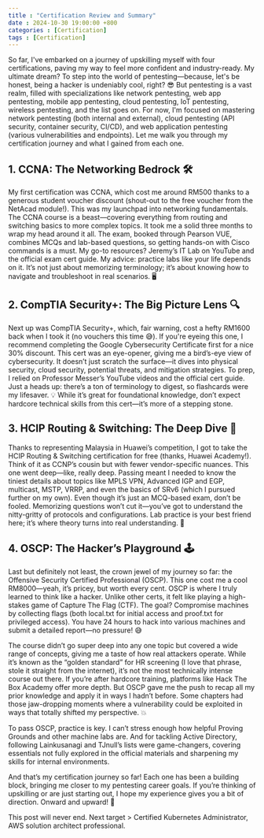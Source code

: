 ```yaml
---
title : "Certification Review and Summary"
date : 2024-10-30 19:00:00 +800
categories : [Certification]
tags : [Certification]
---
```


So far, I've embarked on a journey of upskilling myself with four certifications, paving my way to feel more confident and industry-ready. My ultimate dream? To step into the world of pentesting—because, let's be honest, being a hacker is undeniably cool, right? 😎 But pentesting is a vast realm, filled with specializations like network pentesting, web app pentesting, mobile app pentesting, cloud pentesting, IoT pentesting, wireless pentesting, and the list goes on. For now, I'm focused on mastering network pentesting (both internal and external), cloud pentesting (API security, container security, CI/CD), and web application pentesting (various vulnerabilities and endpoints). Let me walk you through my certification journey and what I gained from each one.

## 1. CCNA: The Networking Bedrock 🛠️
My first certification was CCNA, which cost me around RM500 thanks to a generous student voucher discount (shout-out to the free voucher from the NetAcad module!). This was my launchpad into networking fundamentals. The CCNA course is a beast—covering everything from routing and switching basics to more complex topics. It took me a solid three months to wrap my head around it all. The exam, booked through Pearson VUE, combines MCQs and lab-based questions, so getting hands-on with Cisco commands is a must. My go-to resources? Jeremy’s IT Lab on YouTube and the official exam cert guide. My advice: practice labs like your life depends on it. It’s not just about memorizing terminology; it’s about knowing how to navigate and troubleshoot in real scenarios. 🖥️

## 2. CompTIA Security+: The Big Picture Lens 🔍
Next up was CompTIA Security+, which, fair warning, cost a hefty RM1600 back when I took it (no vouchers this time 😅). If you're eyeing this one, I recommend completing the Google Cybersecurity Certificate first for a nice 30% discount. This cert was an eye-opener, giving me a bird’s-eye view of cybersecurity. It doesn’t just scratch the surface—it dives into physical security, cloud security, potential threats, and mitigation strategies. To prep, I relied on Professor Messer’s YouTube videos and the official cert guide. Just a heads up: there’s a ton of terminology to digest, so flashcards were my lifesaver. 💡 While it’s great for foundational knowledge, don’t expect hardcore technical skills from this cert—it’s more of a stepping stone.

## 3. HCIP Routing & Switching: The Deep Dive 🌊
Thanks to representing Malaysia in Huawei’s competition, I got to take the HCIP Routing & Switching certification for free (thanks, Huawei Academy!). Think of it as CCNP’s cousin but with fewer vendor-specific nuances. This one went deep—like, really deep. Passing meant I needed to know the tiniest details about topics like MPLS VPN, Advanced IGP and EGP, multicast, MSTP, VRRP, and even the basics of SRv6 (which I pursued further on my own). Even though it’s just an MCQ-based exam, don’t be fooled. Memorizing questions won’t cut it—you’ve got to understand the nitty-gritty of protocols and configurations. Lab practice is your best friend here; it’s where theory turns into real understanding. 🔧

## 4. OSCP: The Hacker’s Playground 🕹️
Last but definitely not least, the crown jewel of my journey so far: the Offensive Security Certified Professional (OSCP). This one cost me a cool RM8000—yeah, it’s pricey, but worth every cent. OSCP is where I truly learned to think like a hacker. Unlike other certs, it felt like playing a high-stakes game of Capture The Flag (CTF). The goal? Compromise machines by collecting flags (both local.txt for initial access and proof.txt for privileged access). You have 24 hours to hack into various machines and submit a detailed report—no pressure! 😅

The course didn’t go super deep into any one topic but covered a wide range of concepts, giving me a taste of how real attackers operate. While it’s known as the “golden standard” for HR screening (I love that phrase, stole it straight from the internet), it’s not the most technically intense course out there. If you’re after hardcore training, platforms like Hack The Box Academy offer more depth. But OSCP gave me the push to recap all my prior knowledge and apply it in ways I hadn’t before. Some chapters had those jaw-dropping moments where a vulnerability could be exploited in ways that totally shifted my perspective. 💥

To pass OSCP, practice is key. I can’t stress enough how helpful Proving Grounds and other machine labs are. And for tackling Active Directory, following Lainkusanagi and TJnull’s lists were game-changers, covering essentials not fully explored in the official materials and sharpening my skills for internal environments.


And that’s my certification journey so far! Each one has been a building block, bringing me closer to my pentesting career goals. If you’re thinking of upskilling or are just starting out, I hope my experience gives you a bit of direction. Onward and upward! 🚀

This post will never end. Next target > Certified Kubernetes Administrator, AWS solution architect professional.

